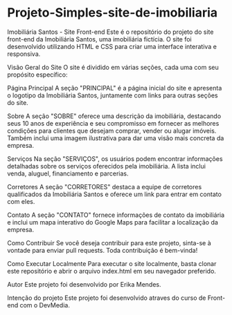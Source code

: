 # Projeto-Simples-site-de-imobiliaria
Imobiliária Santos - Site Front-end
Este é o repositório do projeto do site front-end da Imobiliária Santos, uma imobiliária fictícia. O site foi desenvolvido utilizando HTML e CSS para criar uma interface interativa e responsiva.

Visão Geral do Site
O site é dividido em várias seções, cada uma com seu propósito específico:

Página Principal
A seção "PRINCIPAL" é a página inicial do site e apresenta o logotipo da Imobiliária Santos, juntamente com links para outras seções do site.

Sobre
A seção "SOBRE" oferece uma descrição da imobiliária, destacando seus 10 anos de experiência e seu compromisso em fornecer as melhores condições para clientes que desejam comprar, vender ou alugar imóveis. Também inclui uma imagem ilustrativa para dar uma visão mais concreta da empresa.

Serviços
Na seção "SERVIÇOS", os usuários podem encontrar informações detalhadas sobre os serviços oferecidos pela imobiliária. A lista inclui venda, aluguel, financiamento e parcerias.

Corretores
A seção "CORRETORES" destaca a equipe de corretores qualificados da Imobiliária Santos e oferece um link para entrar em contato com eles.

Contato
A seção "CONTATO" fornece informações de contato da imobiliária e inclui um mapa interativo do Google Maps para facilitar a localização da empresa.

Como Contribuir
Se você deseja contribuir para este projeto, sinta-se à vontade para enviar pull requests. Toda contribuição é bem-vinda!

Como Executar Localmente
Para executar o site localmente, basta clonar este repositório e abrir o arquivo index.html em seu navegador preferido.


Autor
Este projeto foi desenvolvido por Erika Mendes.

Intenção do projeto
Este projeto foi desenvolvido atraves do curso de Front-end com o DevMedia. 
